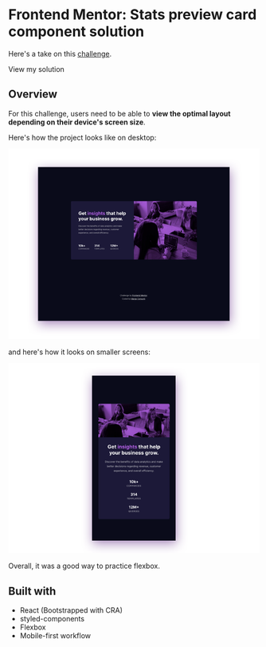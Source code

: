 # Frontend Mentor: Stats preview card component solution
Here's a take on this [challenge](https://www.frontendmentor.io/challenges/stats-preview-card-component-8JqbgoU62).

View my solution

## Overview
For this challenge, users need to be able to **view the optimal layout depending on their device's screen size**. 

Here's how the project looks like on desktop:


![Desktop Preview](https://github.com/msunji/frontend-mentor/blob/main/stats-card/public/assets/img/desktop-preview.png)


and here's how it looks on smaller screens:

![Mobile Preview](https://github.com/msunji/frontend-mentor/blob/main/stats-card/public/assets/img/mobile-preview.png)



Overall, it was a good way to practice flexbox.

## Built with
- React (Bootstrapped with CRA)
- styled-components
- Flexbox
- Mobile-first workflow
